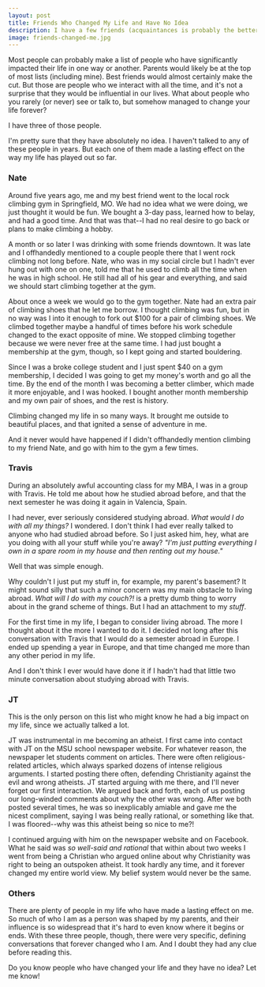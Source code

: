 ```yaml
---
layout: post
title: Friends Who Changed My Life and Have No Idea
description: I have a few friends (acquaintances is probably the better word) who sent my life on a completely different trajectory, and they probably have absolutely no idea. 
image: friends-changed-me.jpg
---
```


Most people can probably make a list of people who have significantly impacted their life in one way or another. Parents would likely be at the top of most lists (including mine). Best friends would almost certainly make the cut. But those are people who we interact with all the time, and it's not a surprise that they would be influential in our lives. What about people who you rarely (or never) see or talk to, but somehow managed to change your life forever?

I have three of those people.

I'm pretty sure that they have absolutely no idea. I haven't talked to any of these people in years. But each one of them made a lasting effect on the way my life has played out so far.

### Nate

Around five years ago, me and my best friend went to the local rock climbing gym in Springfield, MO. We had no idea what we were doing, we just thought it would be fun. We bought a 3-day pass, learned how to belay, and had a good time. And that was that--I had no real desire to go back or plans to make climbing a hobby.

A month or so later I was drinking with some friends downtown. It was late and I offhandedly mentioned to a couple people there that I went rock climbing not long before. Nate, who was in my social circle but I hadn't ever hung out with one on one, told me that he used to climb all the time when he was in high school. He still had all of his gear and everything, and said we should start climbing together at the gym.

About once a week we would go to the gym together. Nate had an extra pair of climbing shoes that he let me borrow. I thought climbing was fun, but in no way was I into it enough to fork out $100 for a pair of climbing shoes. We climbed together maybe a handful of times before his work schedule changed to the exact opposite of mine. We stopped climbing together because we were never free at the same time. I had just bought a membership at the gym, though, so I kept going and started bouldering.

Since I was a broke college student and I just spent $40 on a gym membership, I decided I was going to get my money's worth and go all the time. By the end of the month I was becoming a better climber, which made it more enjoyable, and I was hooked. I bought another month membership and my own pair of shoes, and the rest is history.

Climbing changed my life in so many ways. It brought me outside to beautiful places, and that ignited a sense of adventure in me.

And it never would have happened if I didn't offhandedly mention climbing to my friend Nate, and go with him to the gym a few times.

### Travis

During an absolutely awful accounting class for my MBA, I was in a group with Travis. He told me about how he studied abroad before, and that the next semester he was doing it again in Valencia, Spain.

I had never, ever seriously considered studying abroad. *What would I do with all my things?* I wondered. I don't think I had ever really talked to anyone who had studied abroad before. So I just asked him, hey, what are you doing with all your stuff while you're away? *"I'm just putting everything I own in a spare room in my house and then renting out my house."*

Well that was simple enough.

Why couldn't I just put my stuff in, for example, my parent's basement? It might sound silly that such a minor concern was my main obstacle to living abroad. *What will I do with my couch?!* is a pretty dumb thing to worry about in the grand scheme of things. But I had an attachment to my *stuff*.

For the first time in my life, I began to consider living abroad. The more I thought about it the more I wanted to do it. I decided not long after this conversation with Travis that I would do a semester abroad in Europe. I ended up spending a year in Europe, and that time changed me more than any other period in my life.

And I don't think I ever would have done it if I hadn't had that little two minute conversation about studying abroad with Travis.

### JT

This is the only person on this list who might know he had a big impact on my life, since we actually talked a lot.

JT was instrumental in me becoming an atheist. I first came into contact with JT on the MSU school newspaper website. For whatever reason, the newspaper let students comment on articles. There were often religious-related articles, which always sparked dozens of intense religious arguments. I started posting there often, defending Christianity against the evil and wrong atheists. JT started arguing with me there, and I'll never forget our first interaction. We argued back and forth, each of us posting our long-winded comments about why the other was wrong. After we both posted several times, he was so inexplicably amiable and gave me the nicest compliment, saying I was being really rational, or something like that. I was floored--why was this atheist being so nice to me?!

I continued arguing with him on the newspaper website and on Facebook. What he said was *so well-said and rational* that within about two weeks I went from being a Christian who argued online about why Christianity was right to being an outspoken atheist. It took hardly any time, and it forever changed my entire world view. My belief system would never be the same.

### Others

There are plenty of people in my life who have made a lasting effect on me. So much of who I am as a person was shaped by my parents, and their influence is so widespread that it's hard to even know where it begins or ends. With these three people, though, there were very specific, defining conversations that forever changed who I am. And I doubt they had any clue before reading this.

Do you know people who have changed your life and they have no idea? Let me know!